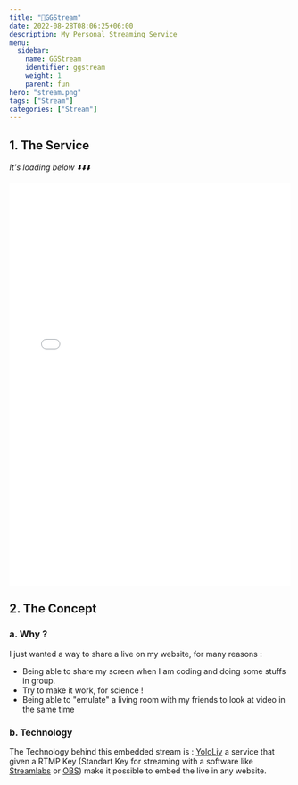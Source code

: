 ```yaml
---
title: "🍿GGStream"
date: 2022-08-28T08:06:25+06:00
description: My Personal Streaming Service
menu:
  sidebar:
    name: GGStream
    identifier: ggstream
    weight: 1
    parent: fun
hero: "stream.png"
tags: ["Stream"]
categories: ["Stream"]
---
```

## 1. The Service
*It's loading below ⬇️⬇️⬇️*

<iframe src="stream.html" style="height:75vmin; width:100%; border:none; overflow:hidden ;"></iframe>

## 2. The Concept
### a. Why ?
I just wanted a way to share a live on my website, for many reasons :
- Being able to share my screen when I am coding and doing some stuffs in group.
- Try to make it work, for science !
- Being able to "emulate" a living room with my friends to look at video in the same time


### b. Technology
The Technology behind this embedded stream is : [YoloLiv](https://yololiv.com) a service that given a RTMP Key (Standart Key for streaming with a software like [Streamlabs](https://streamlabs.com/) or [OBS](https://obsproject.com/)) make it possible to embed the live in any website.
